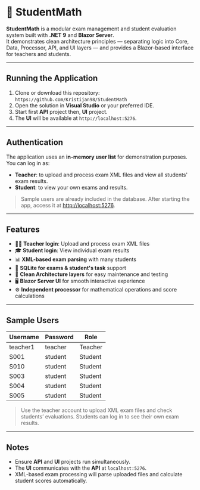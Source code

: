 # 🧮 StudentMath

**StudentMath** is a modular exam management and student evaluation system built with **.NET 9** and **Blazor Server**.  
It demonstrates clean architecture principles — separating logic into Core, Data, Processor, API, and UI layers — and provides a Blazor-based interface for teachers and students.

---


## Running the Application
1. Clone or download this repository: ```https://github.com/Kristijan98/StudentMath```
1. Open the solution in **Visual Studio** or your preferred IDE.
2. Start first **API** project then, **UI** project.
3. The **UI** will be available at `http://localhost:5276`.
   
---
## Authentication

The application uses an **in-memory user list** for demonstration purposes. You can log in as:

- **Teacher**: to upload and process exam XML files and view all students' exam results.  
- **Student**: to view your own exams and results.

> Sample users are already included in the database. After starting the app, access it at [http://localhost:5276](http://localhost:5276).


---

## Features

- 👨‍🏫 **Teacher login**: Upload and process exam XML files  
- 🎓 **Student login**: View individual exam results  
- 📊 **XML-based exam parsing** with many students 
- 💾 **SQLite for exams & student's task** support  
- 🧩 **Clean Architecture layers** for easy maintenance and testing  
- 🖥️ **Blazor Server UI** for smooth interactive experience
- ⚙️ **Independent processor** for mathematical operations and score calculations


---

## Sample Users

| Username   | Password  | Role     |
|-----------|----------|---------|
| teacher1  | teacher  | Teacher |
| S001      | student  | Student |
| S010      | student  | Student |
| S003      | student  | Student |
| S004      | student  | Student |
| S005      | student  | Student |

> Use the teacher account to upload XML exam files and check students’ evaluations. Students can log in to see their own exam results.

---

## Notes

- Ensure **API** and **UI** projects run simultaneously.  
- The **UI** communicates with the **API** at `localhost:5276`.  
- XML-based exam processing will parse uploaded files and calculate student scores automatically.

